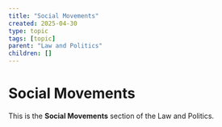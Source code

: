 ```yaml
---
title: "Social Movements"
created: 2025-04-30
type: topic
tags: [topic]
parent: "Law and Politics"
children: []
---
```


# Social Movements

This is the **Social Movements** section of the Law and Politics.
